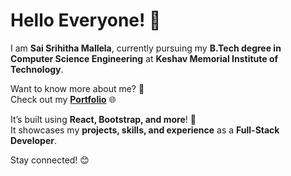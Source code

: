 # Hello Everyone! 👋  

I am **Sai Srihitha Mallela**, currently pursuing my **B.Tech degree in Computer Science Engineering** at **Keshav Memorial Institute of Technology**.  

Want to know more about me? 🤔  
Check out my **[Portfolio](https://my-portfolio-git-main-sai-srihithas-projects.vercel.app/)** 🌐  

It’s built using **React, Bootstrap, and more**! 🚀  
It showcases my **projects, skills, and experience** as a **Full-Stack Developer**.  

Stay connected! 😊  


